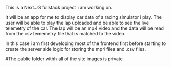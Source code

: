 This is a Next.JS fullstack project i am working on. 

It will be an app for me to display car data of a racing simulator i play. The user will be able to play the lap uploaded and be able to see the live telemetry of the car.
The lap will be an mp4 video and the data will be read from the csv tememetry file that is matched to the video.

In this case i am first developing most of the frontend first before starting to create the server side logic for storing the mp4 files and .csv files.

#The public folder withh all of the site images is private
